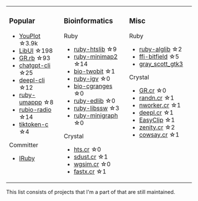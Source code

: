 <table><tr><td valign="top">

### Popular

* [YouPlot](https://github.com/red-data-tools/YouPlot) ☆3.9k
* [LibUI](https://github.com/kojix2/LibUI) ☆198
* [GR.rb](https://github.com/red-data-tools/GR.rb) ☆93
* [chatgpt-cli](https://github.com/kojix2/chatgpt-cli) ☆25
* [deepl-cli](https://github.com/kojix2/deepl-cli) ☆12
* [ruby-umappp](https://github.com/kojix2/ruby-umappp) ☆8
* [rubio-radio](https://github.com/kojix2/rubio-radio) ☆14
* [tiktoken-c](https://github.com/kojix2/tiktoken-c) ☆4

Committer

* [IRuby](https://github.com/sciruby/iruby)

</td><td valign="top">

### Bioinformatics

Ruby

* [ruby-htslib](https://github.com/kojix2/ruby-htslib) ☆9
* [ruby-minimap2](https://github.com/kojix2/ruby-minimap2) ☆14
* [bio-twobit](https://github.com/kojix2/bio-twobit) ☆1
* [ruby-igv](https://github.com/kojix2/ruby-igv) ☆0
* [bio-cgranges](https://github.com/kojix2/bio-cgranges) ☆0
* [ruby-edlib](https://github.com/kojix2/ruby-edlib) ☆0
* [ruby-libssw](https://github.com/kojix2/ruby-libssw) ☆3
* [ruby-minigraph](https://github.com/kojix2/ruby-minigraph) ☆0

Crystal

* [hts.cr](https://github.com/kojix2/hts.cr) ☆0
* [sdust.cr](https://github.com/kojix2/sdust.cr) ☆1
* [wgsim.cr](https://github.com/kojix2/wgsim.cr) ☆0
* [fastx.cr](https://github.com/kojix2/fastx.cr) ☆1

</td><td valign="top">

### Misc

Ruby

* [ruby-alglib](https://github.com/kojix2/ruby-alglib) ☆2
* [ffi-bitfield](https://github.com/kojix2/ffi-bitfield) ☆5
* [gray_scott_gtk3](https://github.com/kojix2/gray_scott_gtk3)

Crystal

* [GR.cr](https://github.com/kojix2/GR.cr) ☆0
* [randn.cr](https://github.com/kojix2/randn.cr) ☆1
* [nworker.cr](https://github.com/kojix2/nworkers.cr) ☆1
* [deepl.cr](https://github.com/kojix2/deepl.cr) ☆1
* [EasyClip](https://github.com/kojix2/easyclip) ☆1
* [zenity.cr](https://github.com/kojix2/zenity.cr) ☆2
* [cowsay.cr](https://github.com/kojix2/cowsay.cr) ☆1

</td><td valign="top">

</tr></table>

This list consists of projects that I'm a part of that are still maintained.  

